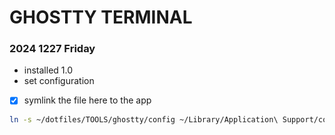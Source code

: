 # GHOSTTY TERMINAL

### 2024 1227 Friday
- installed 1.0 
- set configuration
- [x] symlink the file here to the app

```bash
ln -s ~/dotfiles/TOOLS/ghostty/config ~/Library/Application\ Support/com.mitchellh.ghostty/config;

```

